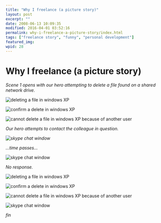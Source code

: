 ```yaml
---
title: "Why I freelance (a picture story)"
layout: post
excerpt: ""
date: 2008-06-13 10:09:35
modified: 2016-04-01 03:52:16
permalink: why-i-freelance-a-picture-story/index.html
tags: ["freelance story", "funny", "personal development"]
featured_img: 
wpid: 28
---
```


# Why I freelance (a picture story)

*Scene 1 opens with our hero attempting to delete a file found on a shared network drive.*

![deleting a file in windows XP](/_images/2008/06/step01.jpg)

![confirm a delete in windows XP](/_images/2008/06/step02.jpg)

![cannot delete a file in windows XP because of another user](/_images/2008/06/step03.jpg)

*Our hero attempts to contact the colleague in question.*

*![skype chat window](/_images/2008/06/step04.jpg)*

*…time passes…*

![skype chat window](/_images/2008/06/step05.jpg)

*No response.*

![deleting a file in windows XP](/_images/2008/06/step01.jpg)

![confirm a delete in windows XP](/_images/2008/06/step02.jpg)

![cannot delete a file in windows XP because of another user](/_images/2008/06/step03.jpg)

![skype chat window](/_images/2008/06/step06.jpg)

*fin*